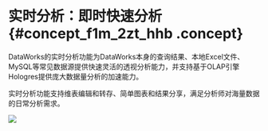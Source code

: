 # 实时分析：即时快速分析 {#concept_f1m_2zt_hhb .concept}

DataWorks的实时分析功能为DataWorks本身的查询结果、本地Excel文件、MySQL等常见数据源提供快速灵活的透视分析能力，并支持基于OLAP引擎Hologres提供庞大数据量分析的加速能力。

实时分析功能支持维表编辑和转存、简单图表和结果分享，满足分析师对海量数据的日常分析需求。

![](http://static-aliyun-doc.oss-cn-hangzhou.aliyuncs.com/assets/img/154470/155540952543348_zh-CN.jpg)

